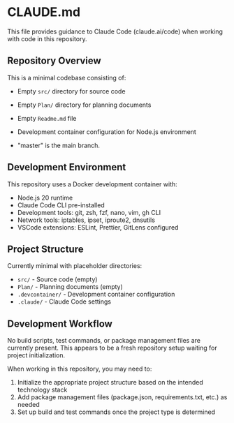 # CLAUDE.md

This file provides guidance to Claude Code (claude.ai/code) when working with code in this repository.

## Repository Overview

This is a minimal codebase consisting of:

- Empty `src/` directory for source code
- Empty `Plan/` directory for planning documents
- Empty `Readme.md` file
- Development container configuration for Node.js environment

- "master" is the main branch.

## Development Environment

This repository uses a Docker development container with:

- Node.js 20 runtime
- Claude Code CLI pre-installed
- Development tools: git, zsh, fzf, nano, vim, gh CLI
- Network tools: iptables, ipset, iproute2, dnsutils
- VSCode extensions: ESLint, Prettier, GitLens configured

## Project Structure

Currently minimal with placeholder directories:

- `src/` - Source code (empty)
- `Plan/` - Planning documents (empty)
- `.devcontainer/` - Development container configuration
- `.claude/` - Claude Code settings

## Development Workflow

No build scripts, test commands, or package management files are currently present. This appears to be a fresh repository setup waiting for project initialization.

When working in this repository, you may need to:

1. Initialize the appropriate project structure based on the intended technology stack
2. Add package management files (package.json, requirements.txt, etc.) as needed
3. Set up build and test commands once the project type is determined

